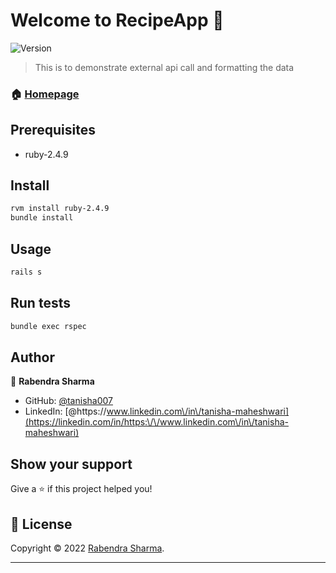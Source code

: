 # Welcome to RecipeApp 👋
![Version](https://img.shields.io/badge/version-1.0.0-blue.svg?cacheSeconds=2592000)

> This is to demonstrate external api call and formatting the data

### 🏠 [Homepage](https://github.com/tanisha007/recipe-app)

## Prerequisites

- ruby-2.4.9

## Install

```sh
rvm install ruby-2.4.9
bundle install
```

## Usage

```sh
rails s
```

## Run tests

```sh
bundle exec rspec
```

## Author

👤 **Rabendra Sharma**

* GitHub: [@tanisha007](https://github.com/tanisha007)
* LinkedIn: [@https:\/\/www.linkedin.com\/in\/tanisha-maheshwari](https://linkedin.com/in/https:\/\/www.linkedin.com\/in\/tanisha-maheshwari)


## Show your support

Give a ⭐️ if this project helped you!


## 📝 License

Copyright © 2022 [Rabendra Sharma](https://github.com/tanisha007).


***

